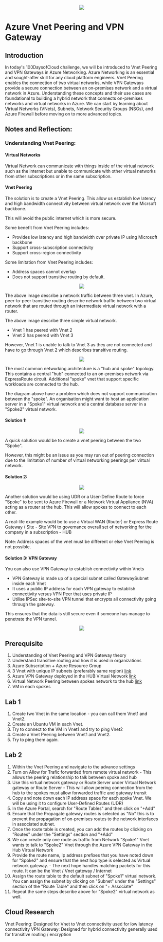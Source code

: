 <p align="center">
  <img src="banner.png">
</p>

# Azure Vnet Peering and VPN Gateway

## Introduction

In today's 100DaysofCloud challenge, we will be introduced to Vnet Peering and VPN Gateways in Azure Networking. Azure Networking is an essential and sought-after skill for any cloud platform engineers. Vnet Peering enables the connection of two virtual networks, while VPN Gateways provide a secure connection between an on-premises network and a virtual network in Azure. Understanding these concepts and their use cases are foundational to building a hybrid network that connects on-premises networks and virtual networks in Azure. We can start by learning about Virtual Networks (VNets), Subnets, Network Security Groups (NSGs), and Azure Firewall before moving on to more advanced topics.

## Notes and Reflection:

### Understanding Vnet Peering:
#### Virtual Networks
Virtual Network can communicate with things inside of the virtual network such as the internet but unable to communicate with other virtual networks from other subscriptions or in the same subscription. 

#### Vnet Peering
The solution is to create a Vnet Peering. This allow us establish low latency and high bandwidth connectivity between virtual network over the Micrsoft backbone. 

This will avoid the public internet which is more secure. 

Some benefit from Vnet Peering includes:
* Provides low latency and high bandwidth over private IP using Microsoft backbone 
* Support cross-subscription connectivity 
* Support cross-region connectivity

Some limitation from Vnet Peering includes:
* Address spaces cannot overlap
* Does not support transitive routing by default. 

<p align="center">
<img src="Problem02.png">
</p>

The above image describe a network traffic between three vnet. In Azure, peer-to-peer transitive routing describe network traffic between two virtual network that are routed through an intermediate virtual network with a router. 

The above image describe three simple virtual network. 
- Vnet 1 has peered with Vnet 2 
- Vnet 2 has peered with Vnet 3 

However, Vnet 1 is unable to talk to Vnet 3 as they are not connected and have to go through Vnet 2 which describes transitive routing. 

<p align="center">
<img src="Problem01.png">
</p>

The most common networking architecture is a "hub and spoke" topology. This contains a central "hub" connected to an on-premises network via ExpressRoute circuit. Additional "spoke" vnet that support specific workloads are connected to the hub. 

The diagram above have a problem which does not support communication between the "spoke". An organisation might want to host an application server in a "Spoke1" virtual network and a central database server in a "Spoke2" virtual network. 

#### Solution 1: 
<p align="center">
<img src="Solution01-2.png">
</p>

A quick solution would be to create a vnet peering between the two "Spoke". 

However, this might be an issue as you may run out of peering connection due to the limitation of number of virtual networking peerings per virtual network. 

#### Solution 2: 
<p align="center">
<img src="Solution01.png">
</p>

Another solution would be using UDR or a User-Define Route to force "Spoke" to be sent to Azure Firewall or a Network Virtual Appliance (NVA) acting as a router at the hub. This will allow spokes to connect to each other. 

A real-life example would be to use a Virtual WAN (Router) or Express Route Gateway / Site - Site VPN to governance overall set of networking for the company in a subscription - HUB

Note: Address spaces of the vnet must be different or else Vnet Peering is not possible. 

#### Solution 3: VPN Gateway
You can also use VPN Gateway to establish connectivity within Vnets

* VPN Gateway is made up of a special subnet called GatewaySubnet inside each Vnet
* It uses a public IP address for each VPN gateway to establish connectivity versus VPN Peer that uses private IP
* Utilise IPSec site-to-site VPN tunnel that encrypts all connectivity going through the gateway.

This ensures that the data is still secure even if someone has manage to penetrate the VPN tunnel. 

<p align="center">
<img src="Solution02.png">
</p>

## Prerequisite

1) Understanding of Vnet Peering and VPN Gateway theory
2) Understand transitive routing and how it is used in organizations
3) Azure Subscription + Azure Resource Group 
4) 3 Vnet with unique IP subnets (preferably same region) [link](https://learn.microsoft.com/en-us/azure/virtual-network/quick-create-portal)
5) Azure VPN Gateway deployed in the HUB Virtual Network [link](https://learn.microsoft.com/en-us/azure/vpn-gateway/tutorial-create-gateway-portal#VNetGateway)
6) Virtual Network Peering between spokes network to the hub [link](https://learn.microsoft.com/en-us/azure/vpn-gateway/vpn-gateway-peering-gateway-transit#same)
7) VM in each spokes

## Lab 1

1) Create two Vnet in the same location - you can call them Vnet1 and Vnet2.
2) Create an Ubuntu VM in each Vnet.  
3) Try to connect to the VM in Vnet1 and try to ping Vnet2
4) Create a Vnet Peering between Vnet1 and Vnet2.
5) Try to ping them again. 

## Lab 2

1) Within the Vnet Peering and navigate to the advance settings
2) Turn on Allow for Trafic forwarded from remote virtual network - This allows the peering relationship to talk between spoke and hub
3) Use this virtual network gateway or Route Server under Virtual Network gateway or Route Server - This will allow peering connection from the hub to the spokes must allow forwarded traffic and gateway transit
4) Copy and note down each IP address space for each spoke Vnet. We will be using it to configure User-Defined Routes (UDR)
5) In the Azure Portal, search for "Route Tables" and then click on "+Add" 
6) Ensure that the Propagate gateway routes is selected as "No" this is to prevent the propagation of on-premises routes to the network interfaces in associated subnet. 
7) Once the route table is created, you can add the routes by clicking on "Routes" under the "Settings" section and "+Add" 
8) We can create only one route as traffic from Network "Spoke1" Vnet wants to talk to "Spoke2" Vnet through the Azure VPN Gateway in the Hub Virtual Network
9) Provide the route name, Ip address prefixes that you have noted down for "Spoke2" and ensure that the next hop type is selected as Virtual network gateway. - The next hope handles matching packets for this route. It can be the Vnet / Vnet gateway / Internet 
10) Assign the route table to the default subnet of "Spoke1" virtual network. You can assign the subnet by clicking on "Subnet" under the "Settings" section of the "Route Table" and then click on "+ Associate" 
11) Repeat the same steps describe above for "Spoke2" virtual network as well. 

## Cloud Research

Vnet Peering: Designed for Vnet to Vnet connectivity used for low latency connectivity
VPN Gateway: Designed for hybrid connectivity generally used for transitive routing / encryption 

